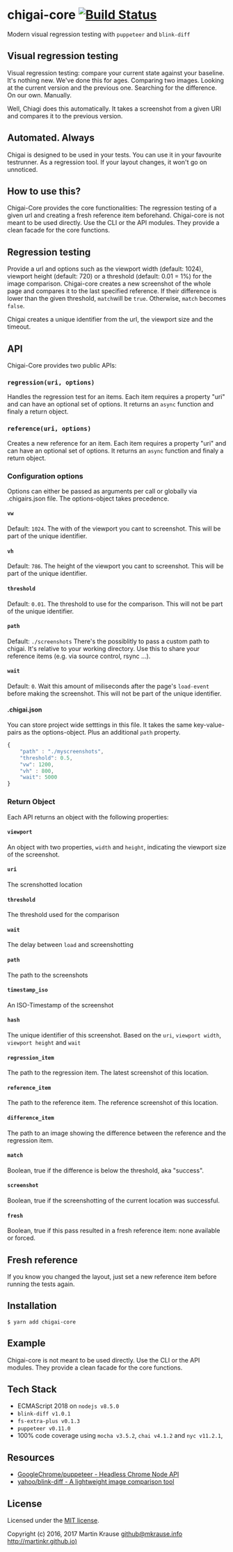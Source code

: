 # chigai-core [![Build Status](https://travis-ci.org/martinkr/chigai-core.svg?branch=master)](https://travis-ci.org/martinkr/chigai-core)
Modern visual regression testing with ```puppeteer``` and ```blink-diff```

## Visual regression testing
Visual regression testing: compare your current state against your baseline.
It's nothing new. We've done this for ages. Comparing two images. Looking at the current version and the previous one. Searching for the difference. On our own. Manually.

Well, Chiagi does this automatically. It takes a screenshot from a given URI and compares it to the previous version.

## Automated. Always
Chigai is designed to be used in your tests. You can use it in your favourite testrunner. As a regression tool. If your layout changes, it won't go on unnoticed.

## How to use this?
Chigai-Core provides the core functionalities: The regression testing of a given url and creating a fresh reference item beforehand.
Chigai-core is not meant to be used directly. Use the CLI or the API modules. They provide a clean facade for the core functions.

## Regression testing
Provide a url and options such as the viewport width (default: 1024), viewport height (default: 720) or a threshold (default: 0.01 = 1%) for the image comparison. Chigai-core creates a new screenshot of the whole page and compares it to the last specified reference. If their difference is lower than the given threshold, ```match```will be ```true```. Otherwise, ```match``` becomes ```false```.

Chigai creates a unique identifier from the url, the viewport size and the timeout.

## API

Chigai-Core provides two public APIs:

### ```regression(uri, options)```
Handles the regression test for an items. Each item requires a property "uri" and can have an optional set of options. It returns an ```async``` function and finaly a return object.

### ```reference(uri, options)```
Creates a new reference for an item. Each item requires a property "uri" and can have an optional set of options. It returns an ```async``` function and finaly a return object.

### Configuration options
Options can either be passed as arguments per call or globally  via .chigairs.json file. The options-object takes precedence.

#### ```vw```
Default: ```1024```. The with of the viewport you cant to screenshot. This will be part of the unique identifier.
#### ```vh```
Default: ```786```. The height of the viewport you cant to screenshot. This will be part of the unique identifier.

#### ```threshold```
Default: ```0.01```. The threshold to use for the comparison. This will not be part of the unique identifier.

#### ```path```
Default: ```./screenshots``` There's the possiblitly to pass a custom path to chigai. It's relative to your working directory.
Use this to share your reference items (e.g. via source control, rsync ...).

#### ```wait```
Default: ```0```. Wait this amount of miliseconds after the page's ```load-event``` before making the screenshot. This will not be part of the unique identifier.

#### .chigai.json
You can store project wide setttings in this file. It takes the same key-value-pairs as the options-object. Plus an additional ```path``` property.


```JavaScript
{
	"path" : "./myscreenshots",
	"threshold": 0.5,
	"vw": 1200,
	"vh" : 800,
	"wait": 5000
}
```

### Return Object
Each API returns an object with the following properties:

#### ```viewport```
An object with two properties, ```width``` and ```height```, indicating the viewport size of the screenshot.
#### ```uri```
 The screnshotted location
#### ```threshold```
 The threshold used for the comparison
#### ```wait```
 The delay between ```load``` and screenshotting
#### ```path```
 The path to the screenshots
#### ```timestamp_iso```
 An ISO-Timestamp of the screenshot
#### ```hash```
 The unique identifier of this screenshot. Based on the `uri`, `viewport width`, `viewport height` and `wait`
#### ```regression_item```
 The path to the regression item. The latest screenshot of this location.
#### ```reference_item```
 The path to the reference item. The reference screenshot of this location.
#### ```difference_item```
 The path to an image showing the difference between the reference and the regression item.
#### ```match```
 Boolean, true if the difference is below the threshold, aka "success".
#### ```screenshot```
 Boolean, true if the screenshotting of the current location was successful.
#### ```fresh```
 Boolean, true if this pass resulted in a fresh reference item: none available or forced.


## Fresh reference
If you know you changed the layout, just set a new reference item before running the tests again.

## Installation
```$ yarn add chigai-core```

## Example
Chigai-core is not meant to be used directly. Use the CLI or the API modules. They provide a clean facade for the core functions.

## Tech Stack
- ECMAScript 2018 on ```nodejs v8.5.0```
- ```blink-diff v1.0.1```
- ```fs-extra-plus v0.1.3```
- ```puppeteer v0.11.0```
- 100% code coverage using ```mocha v3.5.2```, ```chai v4.1.2``` and ```nyc v11.2.1```,

## Resources
- [GoogleChrome/puppeteer - Headless Chrome Node API](https://github.com/GoogleChrome/puppeteer)
- [yahoo/blink-diff - A lightweight image comparison tool](https://github.com/yahoo/blink-diff)

## License
Licensed under the [MIT license](http://www.opensource.org/licenses/mit-license.php).

Copyright (c) 2016, 2017 Martin Krause <github@mkrause.info> [http://martinkr.github.io)](http://martinkr.github.io)
